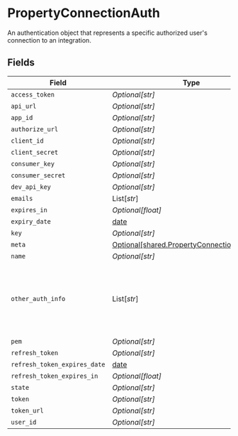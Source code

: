 # PropertyConnectionAuth

An authentication object that represents a specific authorized user's connection to an integration.


## Fields

| Field                                                                                                                     | Type                                                                                                                      | Required                                                                                                                  | Description                                                                                                               |
| ------------------------------------------------------------------------------------------------------------------------- | ------------------------------------------------------------------------------------------------------------------------- | ------------------------------------------------------------------------------------------------------------------------- | ------------------------------------------------------------------------------------------------------------------------- |
| `access_token`                                                                                                            | *Optional[str]*                                                                                                           | :heavy_minus_sign:                                                                                                        | N/A                                                                                                                       |
| `api_url`                                                                                                                 | *Optional[str]*                                                                                                           | :heavy_minus_sign:                                                                                                        | N/A                                                                                                                       |
| `app_id`                                                                                                                  | *Optional[str]*                                                                                                           | :heavy_minus_sign:                                                                                                        | N/A                                                                                                                       |
| `authorize_url`                                                                                                           | *Optional[str]*                                                                                                           | :heavy_minus_sign:                                                                                                        | N/A                                                                                                                       |
| `client_id`                                                                                                               | *Optional[str]*                                                                                                           | :heavy_minus_sign:                                                                                                        | N/A                                                                                                                       |
| `client_secret`                                                                                                           | *Optional[str]*                                                                                                           | :heavy_minus_sign:                                                                                                        | N/A                                                                                                                       |
| `consumer_key`                                                                                                            | *Optional[str]*                                                                                                           | :heavy_minus_sign:                                                                                                        | N/A                                                                                                                       |
| `consumer_secret`                                                                                                         | *Optional[str]*                                                                                                           | :heavy_minus_sign:                                                                                                        | N/A                                                                                                                       |
| `dev_api_key`                                                                                                             | *Optional[str]*                                                                                                           | :heavy_minus_sign:                                                                                                        | N/A                                                                                                                       |
| `emails`                                                                                                                  | List[*str*]                                                                                                               | :heavy_minus_sign:                                                                                                        | N/A                                                                                                                       |
| `expires_in`                                                                                                              | *Optional[float]*                                                                                                         | :heavy_minus_sign:                                                                                                        | N/A                                                                                                                       |
| `expiry_date`                                                                                                             | [date](https://docs.python.org/3/library/datetime.html#date-objects)                                                      | :heavy_minus_sign:                                                                                                        | N/A                                                                                                                       |
| `key`                                                                                                                     | *Optional[str]*                                                                                                           | :heavy_minus_sign:                                                                                                        | N/A                                                                                                                       |
| `meta`                                                                                                                    | [Optional[shared.PropertyConnectionAuthMeta]](../../models/shared/propertyconnectionauthmeta.md)                          | :heavy_minus_sign:                                                                                                        | N/A                                                                                                                       |
| `name`                                                                                                                    | *Optional[str]*                                                                                                           | :heavy_minus_sign:                                                                                                        | N/A                                                                                                                       |
| `other_auth_info`                                                                                                         | List[*str*]                                                                                                               | :heavy_minus_sign:                                                                                                        | When integration.auth_type = "other", this field contains the authentication credentials in the same order as token_names |
| `pem`                                                                                                                     | *Optional[str]*                                                                                                           | :heavy_minus_sign:                                                                                                        | N/A                                                                                                                       |
| `refresh_token`                                                                                                           | *Optional[str]*                                                                                                           | :heavy_minus_sign:                                                                                                        | N/A                                                                                                                       |
| `refresh_token_expires_date`                                                                                              | [date](https://docs.python.org/3/library/datetime.html#date-objects)                                                      | :heavy_minus_sign:                                                                                                        | N/A                                                                                                                       |
| `refresh_token_expires_in`                                                                                                | *Optional[float]*                                                                                                         | :heavy_minus_sign:                                                                                                        | N/A                                                                                                                       |
| `state`                                                                                                                   | *Optional[str]*                                                                                                           | :heavy_minus_sign:                                                                                                        | N/A                                                                                                                       |
| `token`                                                                                                                   | *Optional[str]*                                                                                                           | :heavy_minus_sign:                                                                                                        | N/A                                                                                                                       |
| `token_url`                                                                                                               | *Optional[str]*                                                                                                           | :heavy_minus_sign:                                                                                                        | N/A                                                                                                                       |
| `user_id`                                                                                                                 | *Optional[str]*                                                                                                           | :heavy_minus_sign:                                                                                                        | N/A                                                                                                                       |